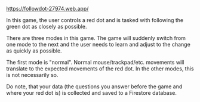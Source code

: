 https://followdot-27974.web.app/

In this game, the user controls a red dot and is tasked with following the green dot as closely as possible.

There are three modes in this game. The game will suddenly switch from one mode to the next and the user needs to learn and adjust to the change
as quickly as possible.

The first mode is "normal". Normal mouse/trackpad/etc. movements will translate to the expected movements of the red dot. In the other modes, 
this is not necessarily so.

Do note, that your data (the questions you answer before the game and where your red dot is) is collected and saved to a Firestore database.
